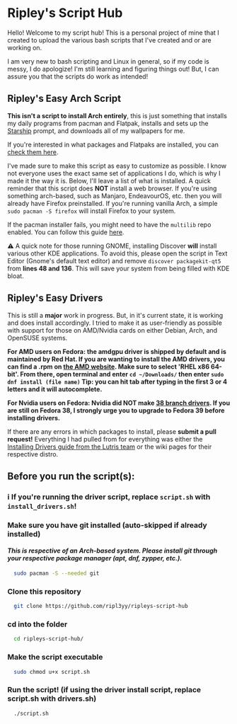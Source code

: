 
# Ripley's Script Hub

Hello! Welcome to my script hub! This is a personal project of mine that I created to upload the various bash scripts that I've created and or are working on.

I am very new to bash scripting and Linux in general, so if my code is messy, I do apologize! I'm still learning and figuring things out! But, I can assure you that the scripts do work as intended!

## Ripley's Easy Arch Script

**This isn't a script to install Arch entirely**, this is just something that installs my daily programs from pacman and Flatpak, installs and sets up the [Starship](https://starship.rs/) prompt, and downloads all of my wallpapers for me.

If you're interested in what packages and Flatpaks are installed, you can [check them here](https://github.com/ripl3yy/ripleys-script-hub/blob/main/package%20list/InstalledPkgs.md).

I've made sure to make this script as easy to customize as possible. I know not everyone uses the exact same set of applications I do, which is why I made it the way it is. Below, I'll leave a list of what is installed. A quick reminder that this script does **NOT** install a web browser. If you're using something arch-based, such as Manjaro, EndeavourOS, etc. then you will already have Firefox preinstalled. If you're running vanilla Arch, a simple `sudo pacman -S firefox` will install Firefox to your system.

If the pacman installer fails, you might need to have the `multilib` repo enabled. You can follow this guide [here](https://wiki.archlinux.org/title/Official_repositories#Enabling_multilib).

⚠️ A quick note for those running GNOME, installing Discover **will** install various other KDE applications. To avoid this, please open the script in Text Editor (Gnome's default text editor) and remove `discover packagekit-qt5` from **lines 48 and 136**. This will save your system from being filled with KDE bloat.

## Ripley's Easy Drivers

This is still a **major** work in progress. But, in it's current state, it is working and does install accordingly. I tried to make it as user-friendly as possible with support for those on AMD/Nvidia cards on either Debian, Arch, and OpenSUSE systems.

**For AMD users on Fedora: the amdgpu driver is shipped by default and is maintained by Red Hat. If you are wanting to install the AMD drivers, you can find a .rpm on [the AMD website](https://www.amd.com/en/support/download/linux-drivers.html). Make sure to select 'RHEL x86 64-bit'. From there, open terminal and enter `cd ~/Downloads/` then enter `sudo dnf install (file name)` Tip: you can hit tab after typing in the first 3 or 4 letters and it will autocomplete.**

**For Nvidia users on Fedora: Nvidia did NOT make [38 branch drivers](https://developer.download.nvidia.com/compute/cuda/repos/). If you are still on Fedora 38, I strongly urge you to upgrade to Fedora 39 before installing drivers.**

If there are any errors in which packages to install, please **submit a pull request!** Everything I had pulled from for everything was either the [Installing Drivers guide from the Lutris team](https://github.com/lutris/docs/blob/master/InstallingDrivers.md) or the wiki pages for their respective distro.

## Before you run the script(s):
### ℹ️ If you're running the driver script, replace `script.sh` with `install_drivers.sh`!

### Make sure you have git installed (auto-skipped if already installed)
#### *This is respective of an Arch-based system. Please install git through your respective package manager (apt, dnf, zypper, etc.).*

```bash
  sudo pacman -S --needed git
```

### Clone this repository

```bash
  git clone https://github.com/ripl3yy/ripleys-script-hub
```

### cd into the folder

```bash
  cd ripleys-script-hub/
```

### Make the script executable

```bash
  sudo chmod u+x script.sh
```
### Run the script! (if using the driver install script, replace script.sh with drivers.sh)

```bash
  ./script.sh
```
